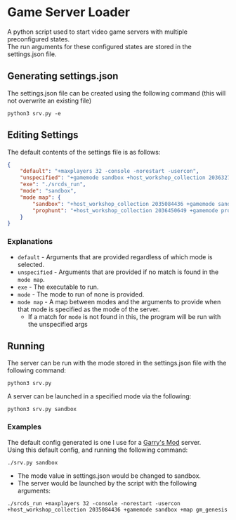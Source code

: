 # Game Server Loader
A python script used to start video game servers with multiple preconfigured states.\
The run arguments for these configured states are stored in the settings.json file.

## Generating settings.json
The settings.json file can be created using the following command (this will not overwrite an existing file)
```shell
python3 srv.py -e
```

## Editing Settings
The default contents of the settings file is as follows:
```json
{
    "default": "+maxplayers 32 -console -norestart -usercon",
    "unspecified": "+gamemode sandbox +host_workshop_collection 2036327578 +map gm_genesis",
    "exe": "./srcds_run",
    "mode": "sandbox",
    "mode map": {
        "sandbox": "+host_workshop_collection 2035084436 +gamemode sandbox +map gm_genesis",
        "prophunt": "+host_workshop_collection 2036450649 +gamemode prop_hunt +map ph_hotel"
    }
}
```

### Explanations
* `default` - Arguments that are provided regardless of which mode is selected.
* `unspecified` - Arguments that are provided if no match is found in the `mode map`.
* `exe` - The executable to run.
* `mode` - The mode to run of none is provided.
* `mode map` - A map between modes and the arguments to provide when that mode is specified as the mode of the server.
    * If a match for `mode` is not found in this, the program will be run with the unspecified args

## Running
The server can be run with the mode stored in the settings.json file with the following command:
```shell
python3 srv.py
```

A server can be launched in a specified mode via the following:
```shell
python3 srv.py sandbox
```

### Examples
The default config generated is one I use for a [Garry's Mod](https://store.steampowered.com/app/4000/garrys_mod) server.\
Using this default config, and running the following command:
```shell
./srv.py sandbox
```
* The mode value in settings.json would be changed to sandbox.
* The server would be launched by the script with the following arguments:
```shell
./srcds_run +maxplayers 32 -console -norestart -usercon +host_workshop_collection 2035084436 +gamemode sandbox +map gm_genesis
```
